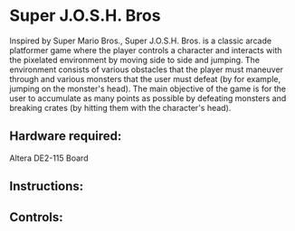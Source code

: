 # Super J.O.S.H. Bros
Inspired by Super Mario Bros., Super J.O.S.H. Bros. is a classic arcade platformer game where the player controls a character and interacts with the pixelated environment by moving side to side and jumping. The environment consists of various obstacles that the player must maneuver through and various monsters that the user must defeat (by for example, jumping on the monster's head). The main objective of the game is for the user to accumulate as many points as possible by defeating monsters and breaking crates (by hitting them with the character's head).

## Hardware required: 
Altera DE2-115 Board
## Instructions: 

## Controls: 
